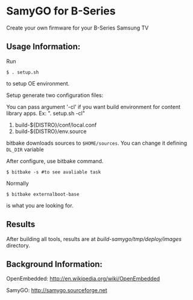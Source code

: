 # SamyGO for B-Series
Create your own firmware for your B-Series Samsung TV

## Usage Information:

Run 

    $ . setup.sh

to setup OE environment.

Setup generate two configuration files:

You can pass argument '-cl' if you want build environment for content library apps. Ex: ". setup.sh -cl"

 1. build-${DISTRO}/conf/local.conf
 2. build-${DISTRO}/env.source

bitbake downloads sources to `$HOME/sources`. You can change it defining `DL_DIR` variable

After configure, use bitbake command.

    $ bitbake -s #to see avaliable task

Normally 

    $ bitbake externalboot-base

is what you are looking for.

## Results

After building all tools, results are at *build-samygo/tmp/deploy/images* directory.

## Background Information:

OpenEmbedded: http://en.wikipedia.org/wiki/OpenEmbedded

SamyGO: http://samygo.sourceforge.net

